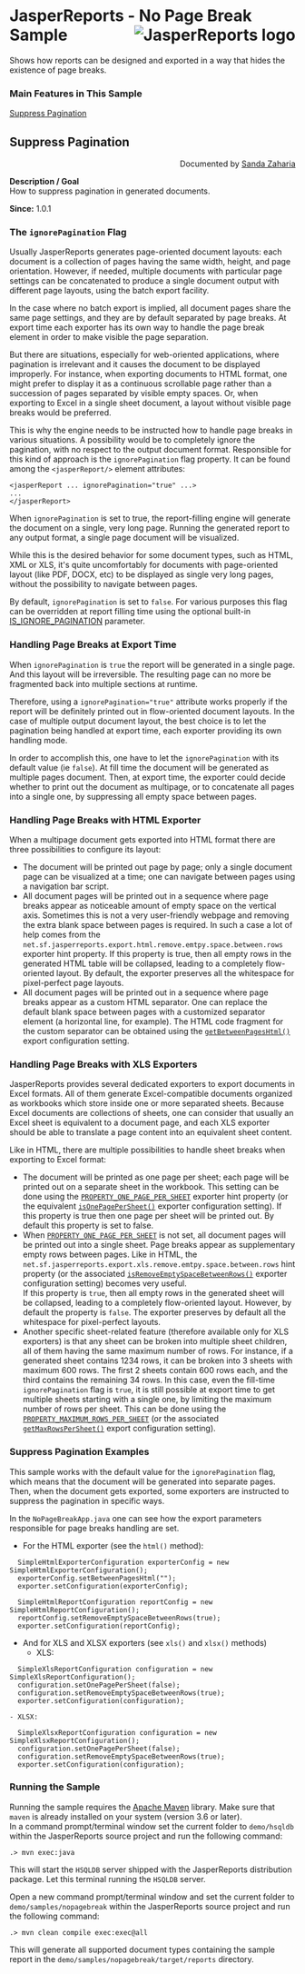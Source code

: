 
# JasperReports - No Page Break Sample <img src="https://jasperreports.sourceforge.net/resources/jasperreports.svg" alt="JasperReports logo" align="right"/>

Shows how reports can be designed and exported in a way that hides the existence of page breaks.

### Main Features in This Sample

[Suppress Pagination](#nopagebreak)

## <a name='nopagebreak'>Suppress</a> Pagination
<div align="right">Documented by <a href='mailto:shertage@users.sourceforge.net'>Sanda Zaharia</a></div>

**Description / Goal**\
How to suppress pagination in generated documents.

**Since:** 1.0.1

### The `ignorePagination` Flag

Usually JasperReports generates page-oriented document layouts: each document is a collection of pages having the same width, height, and page orientation. However, if needed, multiple documents with particular page settings can be concatenated to produce a single document output with different page layouts, using the batch export facility.

In the case where no batch export is implied, all document pages share the same page settings, and they are by default separated by page breaks. At export time each exporter has its own way to handle the page break element in order to make visible the page separation.

But there are situations, especially for web-oriented applications, where pagination is irrelevant and it causes the document to be displayed improperly. For instance, when exporting documents to HTML format, one might prefer to display it as a continuous scrollable page rather than a succession of pages separated by visible empty spaces. Or, when exporting to Excel in a single sheet document, a layout without visible page breaks would be preferred.

This is why the engine needs to be instructed how to handle page breaks in various situations. A possibility would be to completely ignore the pagination, with no respect to the output document format. Responsible for this kind of approach is the `ignorePagination` flag property. It can be found among the `<jasperReport/>` element attributes:

```
<jasperReport ... ignorePagination="true" ...>
...
</jasperReport>
```

When `ignorePagination` is set to true, the report-filling engine will generate the document on a single, very long page. Running the generated report to any output format, a single page document will be visualized.

While this is the desired behavior for some document types, such as HTML, XML or XLS, it's quite uncomfortably for documents with page-oriented layout (like PDF, DOCX, etc) to be displayed as single very long pages, without the possibility to navigate between pages.

By default, `ignorePagination` is set to `false`. For various purposes this flag can be overridden at report filling time using the optional built-in [IS_IGNORE_PAGINATION](https://jasperreports.sourceforge.net/api/net/sf/jasperreports/engine/JRParameter.html#IS_IGNORE_PAGINATION) parameter.

### Handling Page Breaks at Export Time

When `ignorePagination` is `true` the report will be generated in a single page. And this layout will be irreversible. The resulting page can no more be fragmented back into multiple sections at runtime.

Therefore, using a `ignorePagination="true"` attribute works properly if the report will be definitely printed out in flow-oriented document layouts. In the case of multiple output document layout, the best choice is to let the pagination being handled at export time, each exporter providing its own handling mode.

In order to accomplish this, one have to let the `ignorePagination` with its default value (ie `false`). At fill time the document will be generated as multiple pages document. Then, at export time, the exporter could decide whether to print out the document as multipage, or to concatenate all pages into a single one, by suppressing all empty space between pages.

### Handling Page Breaks with HTML Exporter

When a multipage document gets exported into HTML format there are three possibilities to configure its layout:

- The document will be printed out page by page; only a single document page can be visualized at a time; one can navigate between pages using a navigation bar script.
- All document pages will be printed out in a sequence where page breaks appear as noticeable amount of empty space on the vertical axis. Sometimes this is not a very user-friendly webpage and removing the extra blank space between pages is required. In such a case a lot of help comes from the `net.sf.jasperreports.export.html.remove.emtpy.space.between.rows` exporter hint property. If this property is true, then all empty rows in the generated HTML table will be collapsed, leading to a completely flow-oriented layout. By default, the exporter preserves all the whitespace for pixel-perfect page layouts.
- All document pages will be printed out in a sequence where page breaks appear as a custom HTML separator. One can replace the default blank space between pages with a customized separator element (a horizontal line, for example). The HTML code fragment for the custom separator can be obtained using the [`getBetweenPagesHtml()`](https://jasperreports.sourceforge.net/api/net/sf/jasperreports/export/HtmlExporterConfiguration.html#getBetweenPagesHtml()) export configuration setting.

### Handling Page Breaks with XLS Exporters

JasperReports provides several dedicated exporters to export documents in Excel formats. All of them generate Excel-compatible documents organized as workbooks which store inside one or more separated sheets. Because Excel documents are collections of sheets, one can consider that usually an Excel sheet is equivalent to a document page, and each XLS exporter should be able to translate a page content into an equivalent sheet content.

Like in HTML, there are multiple possibilities to handle sheet breaks when exporting to Excel format:

- The document will be printed as one page per sheet; each page will be printed out on a separate sheet in the workbook. This setting can be done using the [`PROPERTY_ONE_PAGE_PER_SHEET`](https://jasperreports.sourceforge.net/api/net/sf/jasperreports/export/XlsReportConfiguration.html#PROPERTY_ONE_PAGE_PER_SHEET) exporter hint property (or the equivalent [`isOnePagePerSheet()`](https://jasperreports.sourceforge.net/api/net/sf/jasperreports/export/XlsReportConfiguration.html#isOnePagePerSheet()) exporter configuration setting). If this property is true then one page per sheet will be printed out. By default this property is set to false.
- When [`PROPERTY_ONE_PAGE_PER_SHEET`](https://jasperreports.sourceforge.net/api/net/sf/jasperreports/export/XlsReportConfiguration.html#PROPERTY_ONE_PAGE_PER_SHEET) is not set, all document pages will be printed out into a single sheet. Page breaks appear as supplementary empty rows between pages. Like in HTML, the `net.sf.jasperreports.export.xls.remove.emtpy.space.between.rows` hint property (or the associated [`isRemoveEmptySpaceBetweenRows()`](https://jasperreports.sourceforge.net/api/net/sf/jasperreports/export/XlsReportConfiguration.html#isRemoveEmptySpaceBetweenRows()) exporter configuration setting) becomes very useful.\
If this property is `true`, then all empty rows in the generated sheet will be collapsed, leading to a completely flow-oriented layout. However, by default the property is `false`. The exporter preserves by default all the whitespace for pixel-perfect layouts.
- Another specific sheet-related feature (therefore available only for XLS exporters) is that any sheet can be broken into multiple sheet children, all of them having the same maximum number of rows. For instance, if a generated sheet contains 1234 rows, it can be broken into 3 sheets with maximum 600 rows. The first 2 sheets contain 600 rows each, and the third contains the remaining 34 rows. In this case, even the fill-time `ignorePagination` flag is `true`, it is still possible at export time to get multiple sheets starting with a single one, by limiting the maximum number of rows per sheet. This can be done using the [`PROPERTY_MAXIMUM_ROWS_PER_SHEET`](https://jasperreports.sourceforge.net/api/net/sf/jasperreports/export/XlsReportConfiguration.html#PROPERTY_MAXIMUM_ROWS_PER_SHEET) (or the associated [`getMaxRowsPerSheet()`](https://jasperreports.sourceforge.net/api/net/sf/jasperreports/export/XlsReportConfiguration.html#getMaxRowsPerSheet()) export configuration setting).


### Suppress Pagination Examples

This sample works with the default value for the `ignorePagination` flag, which means that the document will be generated into separate pages. Then, when the document gets exported, some exporters are instructed to suppress the pagination in specific ways.

In the `NoPageBreakApp.java` one can see how the export parameters responsible for page breaks handling are set.

- For the HTML exporter (see the `html()` method):

```
  SimpleHtmlExporterConfiguration exporterConfig = new SimpleHtmlExporterConfiguration();
  exporterConfig.setBetweenPagesHtml("");
  exporter.setConfiguration(exporterConfig);

  SimpleHtmlReportConfiguration reportConfig = new SimpleHtmlReportConfiguration();
  reportConfig.setRemoveEmptySpaceBetweenRows(true);
  exporter.setConfiguration(reportConfig);
```

- And for XLS and XLSX exporters (see `xls()` and `xlsx()` methods)
    - XLS:
    
```
  SimpleXlsReportConfiguration configuration = new SimpleXlsReportConfiguration();
  configuration.setOnePagePerSheet(false);
  configuration.setRemoveEmptySpaceBetweenRows(true);
  exporter.setConfiguration(configuration);
```

    - XLSX:
    
```
  SimpleXlsxReportConfiguration configuration = new SimpleXlsxReportConfiguration();
  configuration.setOnePagePerSheet(false);
  configuration.setRemoveEmptySpaceBetweenRows(true);
  exporter.setConfiguration(configuration);
```

### Running the Sample

Running the sample requires the [Apache Maven](https://maven.apache.org) library. Make sure that `maven` is already installed on your system (version 3.6 or later).\
In a command prompt/terminal window set the current folder to `demo/hsqldb` within the JasperReports source project and run the following command:

```
.> mvn exec:java
```

This will start the `HSQLDB` server shipped with the JasperReports distribution package. Let this terminal running the `HSQLDB` server.

Open a new command prompt/terminal window and set the current folder to `demo/samples/nopagebreak` within the JasperReports source project and run the following command:

```
.> mvn clean compile exec:exec@all
```

This will generate all supported document types containing the sample report in the `demo/samples/nopagebreak/target/reports` directory.


